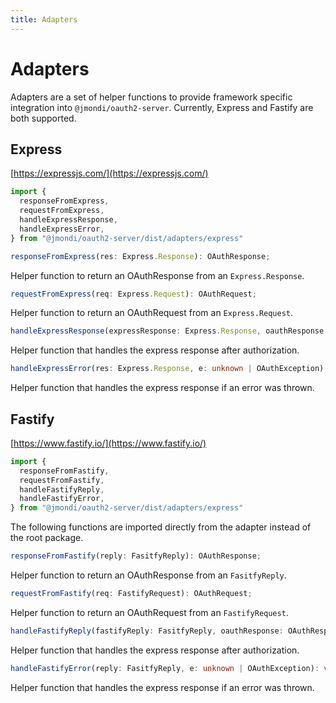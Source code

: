 ```yaml
---
title: Adapters
---
```


# Adapters

Adapters are a set of helper functions to provide framework specific integration into `@jmondi/oauth2-server`. Currently, Express and Fastify are both supported.

## Express

[https://expressjs.com/](https://expressjs.com/)

```typescript 
import {
  responseFromExpress,
  requestFromExpress,
  handleExpressResponse,
  handleExpressError,
} from "@jmondi/oauth2-server/dist/adapters/express"
```

```typescript
responseFromExpress(res: Express.Response): OAuthResponse;
```

Helper function to return an OAuthResponse from an `Express.Response`.

```typescript
requestFromExpress(req: Express.Request): OAuthRequest;
```

Helper function to return an OAuthRequest from an `Express.Request`.

```typescript
handleExpressResponse(expressResponse: Express.Response, oauthResponse: OAuthResponse): void;
```

Helper function that handles the express response after authorization.

```typescript
handleExpressError(res: Express.Response, e: unknown | OAuthException): void;
```

Helper function that handles the express response if an error was thrown.

## Fastify

[https://www.fastify.io/](https://www.fastify.io/)

```typescript 
import {
  responseFromFastify,
  requestFromFastify,
  handleFastifyReply,
  handleFastifyError,
} from "@jmondi/oauth2-server/dist/adapters/express"
```

The following functions are imported directly from the adapter instead of the root package.

```typescript
responseFromFastify(reply: FasitfyReply): OAuthResponse;
```

Helper function to return an OAuthResponse from an `FasitfyReply`.

```typescript
requestFromFastify(req: FastifyRequest): OAuthRequest;
```

Helper function to return an OAuthRequest from an `FastifyRequest`.

```typescript
handleFastifyReply(fastifyReply: FasitfyReply, oauthResponse: OAuthResponse): void;
```

Helper function that handles the express response after authorization.

```typescript
handleFastifyError(reply: FasitfyReply, e: unknown | OAuthException): void;
```

Helper function that handles the express response if an error was thrown.
